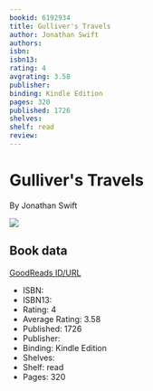 ```yaml
---
bookid: 6192934
title: Gulliver's Travels
author: Jonathan Swift
authors: 
isbn: 
isbn13: 
rating: 4
avgrating: 3.58
publisher: 
binding: Kindle Edition
pages: 320
published: 1726
shelves: 
shelf: read
review: 
---
```


# Gulliver's Travels

By Jonathan Swift

![](https://i.gr-assets.com/images/S/compressed.photo.goodreads.com/books/1328106571l/6192934.jpg)

## Book data

[GoodReads ID/URL](https://www.goodreads.com/book/show/6192934)

- ISBN: 
- ISBN13: 
- Rating: 4
- Average Rating: 3.58
- Published: 1726
- Publisher: 
- Binding: Kindle Edition
- Shelves: 
- Shelf: read
- Pages: 320

